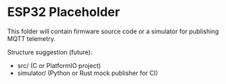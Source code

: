 # ESP32 Placeholder

This folder will contain firmware source code or a simulator for publishing MQTT telemetry.

Structure suggestion (future):
- src/ (C or PlatformIO project)
- simulator/ (Python or Rust mock publisher for CI)
